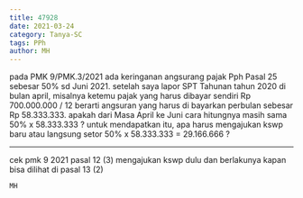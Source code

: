 ```yaml
---
title: 47928
date: 2021-03-24
category: Tanya-SC
tags: PPh
author: MH
---
```


pada PMK 9/PMK.3/2021 ada keringanan angsurang pajak Pph Pasal 25 sebesar 50% sd Juni 2021. setelah saya lapor SPT Tahunan tahun 2020 di bulan april, misalnya ketemu pajak yang harus dibayar sendiri Rp 700.000.000 / 12 berarti angsuran yang harus di bayarkan perbulan sebesar Rp 58.333.333. apakah dari Masa April ke Juni cara hitungnya masih sama 50% x 58.333.333 ? untuk mendapatkan itu, apa harus mengajukan kswp baru atau langsung setor 50% x 58.333.333 = 29.166.666 ?

---

cek pmk 9 2021 pasal 12 (3) mengajukan kswp dulu dan berlakunya kapan bisa dilihat di pasal 13 (2)

`MH`
